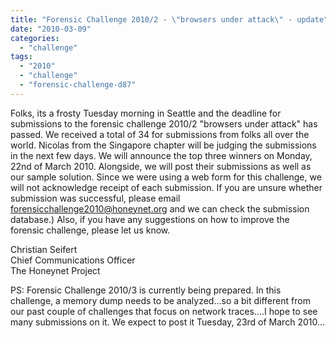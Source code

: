 ```yaml
---
title: "Forensic Challenge 2010/2 - \"browsers under attack\" - update"
date: "2010-03-09"
categories: 
  - "challenge"
tags: 
  - "2010"
  - "challenge"
  - "forensic-challenge-d87"
---
```


Folks, its a frosty Tuesday morning in Seattle and the deadline for submissions to the forensic challenge 2010/2 "browsers under attack" has passed. We received a total of 34 for submissions from folks all over the world. Nicolas from the Singapore chapter will be judging the submissions in the next few days. We will announce the top three winners on Monday, 22nd of March 2010. Alongside, we will post their submissions as well as our sample solution. Since we were using a web form for this challenge, we will not acknowledge receipt of each submission. If you are unsure whether submission was successful, please email forensicchallenge2010@honeynet.org and we can check the submission database.) Also, if you have any suggestions on how to improve the forensic challenge, please let us know.  
  
Christian Seifert  
Chief Communications Officer  
The Honeynet Project  
  
PS: Forensic Challenge 2010/3 is currently being prepared. In this challenge, a memory dump needs to be analyzed...so a bit different from our past couple of challenges that focus on network traces....I hope to see many submissions on it. We expect to post it Tuesday, 23rd of March 2010...
